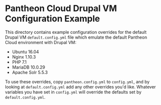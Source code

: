 # Pantheon Cloud Drupal VM Configuration Example

This directory contains example configuration overrides for the default Drupal VM `default.config.yml` file which emulate the default Pantheon Cloud environment with Drupal VM:

  - Ubuntu 16.04
  - Nginx 1.10.3
  - PHP 7.1
  - MariaDB 10.0.29
  - Apache Solr 5.5.3

To use these overrides, copy `pantheon.config.yml` to `config.yml`, and by looking at `default.config.yml` add any other overrides you'd like. Whatever variables you have set in `config.yml` will override the defaults set by `default.config.yml`.
